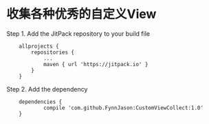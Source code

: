 
# 收集各种优秀的自定义View

Step 1. Add the JitPack repository to your build file
```
	allprojects {
		repositories {
			...
			maven { url 'https://jitpack.io' }
		}
	}
```

Step 2. Add the dependency
```
	dependencies {
	        compile 'com.github.FynnJason:CustomViewCollect:1.0'
	}

```
